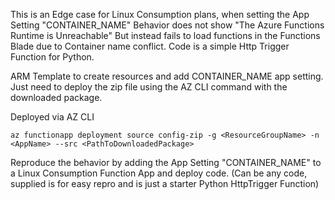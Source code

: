 This is an Edge case for Linux Consumption plans, when setting the App Setting "CONTAINER_NAME"
Behavior does not show "The Azure Functions Runtime is Unreachable" But instead fails to load functions in the Functions Blade due to Container name conflict. 
Code is a simple Http Trigger Function for Python. 

ARM Template to create resources and add CONTAINER_NAME app setting. Just need to deploy the zip file using the AZ CLI command with the downloaded package. 

Deployed via AZ CLI
```
az functionapp deployment source config-zip -g <ResourceGroupName> -n <AppName> --src <PathToDownloadedPackage>
```
Reproduce the behavior by adding the App Setting "CONTAINER_NAME" to a Linux Consumption Function App and deploy code. (Can be any code, supplied is for easy repro and is just a starter Python HttpTrigger Function)
